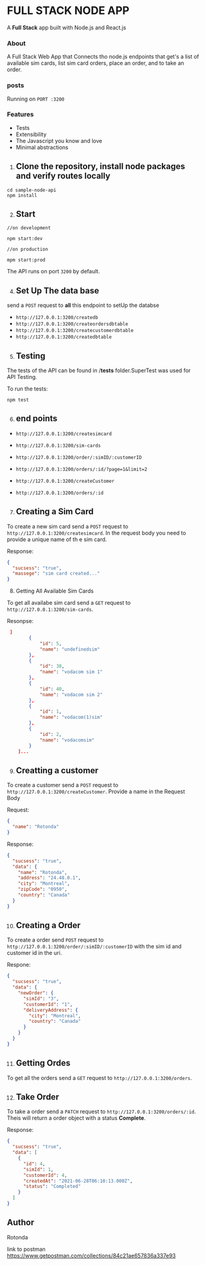 # FULL STACK NODE APP

A **Full Stack** app built with Node.js and React.js

### About

A Full Stack Web App that Connects tho node.js endpoints that get's a list of available sim cards, list sim card orders,
place an order, and to take an order.

### posts

Running on `PORT :3200`

### Features

- Tests
- Extensibility
- The Javascript you know and love
- Minimal abstractions

1. ## Clone the repository, install node packages and verify routes locally

```
cd sample-node-api
npm install
```

2. ## Start

```
//on development

npm start:dev

//on production

mpm start:prod
```

The API runs on port `3200` by default.

4. ## Set Up The data base

send a `POST` request to **all** this endpoint to setUp the databse

- `http://127.0.0.1:3200/createdb`
- `http://127.0.0.1:3200/createordersdbtable`
- `http://127.0.0.1:3200/createcustomerdbtable`
- `http://127.0.0.1:3200/createdbtable`

5. ## Testing

The tests of the API can be found in /**tests** folder.SuperTest was used for API Testing.

To run the tests:

```
npm test
```

6. ## end points

- `http://127.0.0.1:3200/createsimcard`

- `http://127.0.0.1:3200/sim-cards`

* `http://127.0.0.1:3200/order/:simID/:customerID`

- `http://127.0.0.1:3200/orders/:id/?page=1&limit=2`

- `http://127.0.0.1:3200/createCustomer`

- `http://127.0.0.1:3200/orders/:id`

7. ## Creating a Sim Card

To create a new sim card send a `POST` request to `http://127.0.0.1:3200/createsimcard`.
In the request body you need to provide a unique name of th e sim card.

Response:

```json
{
  "sucsess": "true",
  "massege": "sim card created..."
}
```

8. Getting All Available Sim Cards

To get all availabe sim card send a `GET` request to `http://127.0.0.1:3200/sim-cards`.

Resonpse:

```json
 ]
        {
            "id": 5,
            "name": "undefinedsim"
        },
        {
            "id": 38,
            "name": "vodacom sim 1"
        },
        {
            "id": 40,
            "name": "vodacom sim 2"
        },
        {
            "id": 1,
            "name": "vodacom(1)sim"
        },
        {
            "id": 2,
            "name": "vodacomsim"
        }
    ]...
```

9. ## Creatting a customer

To create a customer send a `POST` request to `http://127.0.0.1:3200/createCustomer`.
Provide a name in the Request Body

Request:

```json
{
  "name": "Rotonda"
}
```

Response:

```json
{
  "sucsess": "true",
  "data": {
    "name": "Rotonda",
    "address": "24.48.0.1",
    "city": "Montreal",
    "zipCode": "0950",
    "country": "Canada"
  }
}
```

10. ## Creating a Order

To create a order send `POST` request to `http://127.0.0.1:3200/order/:simID/:customerID` with the sim id and customer id in the uri.

Respone:

```json
{
  "sucsess": "true",
  "data": {
    "newOrder": {
      "simId": "3",
      "customerId": "1",
      "deliveryAddress": {
        "city": "Montreal",
        "country": "Canada"
      }
    }
  }
}
```

11. ## Getting Ordes

To get all the orders send a `GET` request to `http://127.0.0.1:3200/orders`.

12. ## Take Order

To take a order send a `PATCH` request to `http://127.0.0.1:3200/orders/:id`. Theis will return a order object with a status **Complete**.

Response:

```json
{
  "sucsess": "true",
  "data": [
    {
      "id": 4,
      "simId": 1,
      "customerId": 4,
      "createdAt": "2021-06-28T06:10:13.000Z",
      "status": "Completed"
    }
  ]
}
```

## Author

Rotonda

link to postman https://www.getpostman.com/collections/84c21ae657836a337e93

